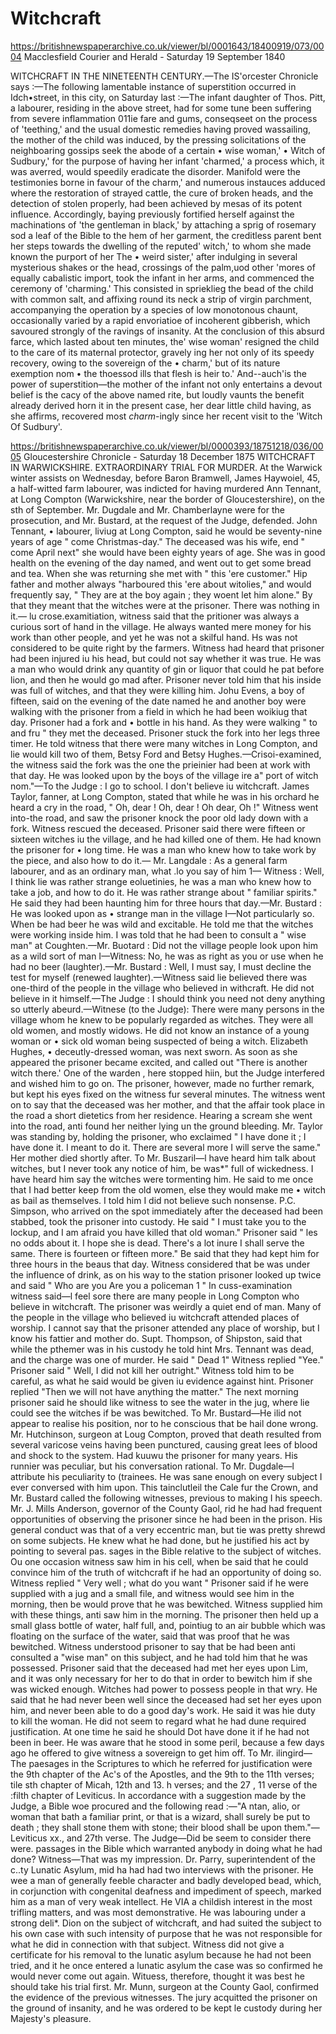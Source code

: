# Witchcraft


https://britishnewspaperarchive.co.uk/viewer/bl/0001643/18400919/073/0004
Macclesfield Courier and Herald - Saturday 19 September 1840

WITCHCRAFT IN THE NINETEENTH CENTURY.—The IS'orcester Chronicle says :—The following lamentable instance of superstition occurred in Idch•street, in this city, on Saturday last :—The infant daughter of Thos. Pitt, a labourer, residing in the above street, had for some tune been suffering from severe inflammation 011ie fare and gums, conseqseet on the process of 'teething,' and the usual domestic remedies having proved wassailing, the mother of the child was induced, by the pressing solicitations of the neighboaring gossips seek the abode of a certain • wise woman,' • Witch of Sudbury,' for the purpose of having her infant 'charmed,' a process which, it was averred, would speedily eradicate the disorder. Manifold were the testimonies borne in favour of the charm,' and numerous instauces adduced where the restoration of strayed cattle, the cure of broken heads, and the detection of stolen properly, had been achieved by mesas of its potent influence. Accordingly, baying previously fortified herself against the machinations of 'the gentleman in black,' by attaching a sprig of rosemary sod a leaf of the Bible to the hem of her garment, the creditless parent bent her steps towards the dwelling of the reputed' witch,' to whom she made known the purport of her The • weird sister,' after indulging in several mysterious shakes or the head, crossings of the palm,uod other 'mores of equally cabalistic import, took the infant in her arms, and commenced the ceremony of 'charming.' This consisted in sprieklieg the bead of the child with common salt, and affixing round its neck a strip of virgin parchment, accompanying the operation by a species of low monotonous chaunt, occasionally varied by a rapid envoriatioe of incoherent gibberish, which savoured strongly of the ravings of insanity. At the conclusion of this absurd farce, which lasted about ten minutes, the' wise woman' resigned the child to the care of its maternal protector, gravely ing her not only of its speedy recovery, owing to the sovereign of the • charm,' but of its nature exemption nom • the thoessod ills that flesh is heir to.' And--auch'is the power of superstition—the mother of the infant not only entertains a devout belief is the cacy of the above named rite, but loudly vaunts the benefit already derived horn it in the present case, her dear little child having, as she affirms, recovered most *charm*-ingly since her recent visit to the 'Witch Of Sudbury'.

https://britishnewspaperarchive.co.uk/viewer/bl/0000393/18751218/036/0005
Gloucestershire Chronicle - Saturday 18 December 1875
WITCHCRAFT IN WARWICKSHIRE. EXTRAORDINARY TRIAL FOR MURDER. At the Warwick winter assists on Wednesday, before Baron Bramwell, James Haywoiel, 45, a half-witted farm labourer, was indicted for having murdered Ann Tennant, at Long Compton (Warwickshire, near the border of Gloucestershire), on the sth of September. Mr. Dugdale and Mr. Chamberlayne were for the prosecution, and Mr. Bustard, at the request of the Judge, defended. John Tennant, • labourer, liviug at Long Compton, said he would be seventy-nine years of age " come Christmas-day." The deceased was his wife, end " come April next" she would have been eighty years of age. She was in good health on the evening of the day named, and went out to get some bread and tea. When she was returning she met with " this 'ere customer." Hip father and mother always "harboured this 'ere about witolies," and would frequently say, " They are at the boy again ; they woent let him alone." By that they meant that the witches were at the prisoner. There was nothing in it.— lu crose.examitiation, witness said that the pritioner was always a curious sort of hand in the village. He always wanted mere money for his work than other people, and yet he was not a skilful hand. Hs was not considered to be quite right by the farmers. Witness had heard that prisoner had been injured iu his head, but could not say whether it was true. He was a man who would drink any quantity of gin or liquor that could he pat before lion, and then he would go mad after. Prisoner never told him that his inside was full of witches, and that they were killing him. Johu Evens, a boy of fifteen, said on the evening of the date named he and another boy were walking with the prisoner from a field in which he had been woikiug that day. Prisoner had a fork and • bottle in his hand. As they were walking " to and fru " they met the deceased. Prisoner stuck the fork into her legs three timer. He told witness that there were many witches in Long Compton, and lie would kill two of them, Betsy Ford and Betsy Hughes.—Crisoi-examined, the witness said the fork was the one the prieinier had been at work with that day. He was looked upon by the boys of the village ire a" port of witch nom."—To the Judge : I go to school. I don't believe iu witchcraft. James Taylor, fanner, at Long Compton, stated that while he was in his orchard he heard a cry in the road, " Oh, dear ! Oh, dear ! Oh dear, Oh !" Witness went into-the road, and saw the prisoner knock the poor old lady down with a fork. Witness rescued the deceased. Prisoner said there were fifteen or sixteen witches iu the village, and he had killed one of them. He had known the prisoner for • long time. He was a man who knew how to take work by the piece, and also how to do it.— Mr. Langdale : As a general farm labourer, and as an ordinary man, what .lo you say of him 1— Witness : Well, I think lie was rather strange eoluetinies, he was a man who knew how to take a job, and how to do it. He was rather strange about " familiar spirits." He said they had been haunting him for three hours that day.—Mr. Bustard : He was looked upon as • strange man in the village I—Not particularly so. When be had beer he was wild and excitable. He told me that the witches were working inside him. I was told that he had been to consult a " wise man" at Coughten.—Mr. Buotard : Did not the village people look upon him as a wild sort of man I—Witness: No, he was as right as you or use when he had no beer (laughter).—Mr. Bustard : Well, I must say, I must decline the test for myself (renewed laughter).—Witness said lie believed there was one-third of the people in the village who believed in withcraft. He did not believe in it himself.—The Judge : I should think you need not deny anything so utterly abeurd.—Witnese (to the Judge): There were many persons in the village whom he knew to be popularly regarded as witches. They were all old women, and mostly widows. He did not know an instance of a young woman or • sick old woman being suspected of being a witch. Elizabeth Hughes, • deceutly-dressed woman, was next sworn. As soon as she appeared the prisoner became excited, and called out "There is another witch there.' One of the warden , here stopped hiin, but the Judge interfered and wished him to go on. The prisoner, however, made no further remark, but kept his eyes fixed on the witness fur several minutes. The witness went on to say that the deceased was her mother, and that the affair took place in the road a short dietetics from her residence. Hearing a scream she went into the road, anti found her neither lying un the ground bleeding. Mr. Taylor was standing by, holding the prisoner, who exclaimed " I have done it ; I have done it. I meant to do it. There are several more I will serve the same." Her mother died shortly after. To Mr. Buszaril—l have heard him talk about witches, but I never took any notice of him, be was*" full of wickedness. I have heard him say the witches were tormenting him. He said to me once that I had better keep from the old women, else they would make me • witch as bail as themselves. I told him I did not believe such nonsense. P.C. Simpson, who arrived on the spot immediately after the deceased had been stabbed, took the prisoner into custody. He said " I must take you to the lockup, and I am afraid you have killed that old woman." Prisoner said " les no odds about it. I hope she is dead. There's a lot inure I shall serve the same. There is fourteen or fifteen more." Be said that they had kept him for three hours in the beaus that day. Witness considered that be was under the influence of drink, as on his way to the station prisoner looked up twice and said " Who are you Are you a policeman 1 " In cuss-examination witness said—l feel sore there are many people in Long Compton who believe in witchcraft. The prisoner was weirdly a quiet end of man. Many of the people in the village who believed iu witchcraft attended places of worship. I cannot say that the prisoner attended any place of worship, but I know his fattier and mother do. Supt. Thompson, of Shipston, said that while the pthemer was in his custody he told hint Mrs. Tennant was dead, and the charge was one of murder. He said " Dead 1" Witness replied "Yee." Prisoner said " Well, I did not kill her outright." Witness told him to be careful, as what he said would be given iu evidence against hint. Prisoner replied "Then we will not have anything the matter." The next morning prisoner said he should like witness to see the water in the jug, where lie could see the witches if be was bewitched. To Mr. Bustard—He ilid not appear to realise his position, nor to he conscious that be hail done wrong. Mr. Hutchinson, surgeon at Loug Compton, proved that death resulted from several varicose veins having been punctured, causing great lees of blood and shock to the system. Had kuuwu the prisoner for many years. His runnier was peculiar, but his conversation rational. To Mr. Dugdale—l attribute his peculiarity to (trainees. He was sane enough on every subject I ever conversed with him upon. This tainclutleil the Cale fur the Crown, and Mr. Bustard called the following witnesses, previous to making I his speech. Mr. J. Mills Anderson, governor of the County Gaol, rid he had had frequent opportunities of observing the prisoner since he had been in the prison. His general conduct was that of a very eccentric man, but tie was pretty shrewd on some subjects. He knew what he had done, but he justified his act by pointing to several pas. sages in the Bible relative to the subject of witches. Ou one occasion witness saw him in his cell, when be said that he could convince him of the truth of witchcraft if he had an opportunity of doing so. Witness replied " Very well ; what do you want " Prisoner said if he were supplied with a jug and a small file, and witness would see him in the morning, then be would prove that he was bewitched. Witness supplied him with these things, anti saw him in the morning. The prisoner then held up a small glass bottle of water, half full, and, pointiug to an air bubble which was floating on the surface of the water, said that was proof that he was bewitched. Witness understood prisoner to say that be had been anti consulted a "wise man" on this subject, and he had told him that he was possessed. Prisoner said that the deceased had met her eyes upon Lim, and it was only necessary for her to do that in order to bewitch him if she was wicked enough. Witches had power to possess people in that wry. He said that he had never been well since the deceased had set her eyes upon him, and never been able to do a good day's work. He said it was hie duty to kill the woman. He did not seem to regard what he had dune required justification. At one time he said he should Dot have done it if he had not been in beer. He was aware that he stood in some peril, because a few days ago he offered to give witness a sovereign to get him off. To Mr. ilingird—The paesages in the Scriptures to which he referred for justification were the 9th chapter of the Ac's of the Apostles, and the 9th to the 11th verses; tile sth chapter of Micah, 12th and 13. h verses; and the 27 , 11 verse of the :filth chapter of Leviticus. In accordance with a suggestion made by the Judge, a Bible woe procured and the following read :—"A ntan, alio, or woman that bath a familiar print, or that is a wizard, shall surely be put to death ; they shall stone them with stone; their blood shall be upon them."— Leviticus xx., and 27th verse. The Judge—Did be seem to consider there were. passages in the Bible which warranted anybody in doing what he had done? Witness—That was my impression. Dr. Parry, superintendent of the c..ty Lunatic Asylum, mid ha had had two interviews with the prisoner. He wee a man of generally feeble character and badly developed bead, which, in corjunction with congenital deafness and impediment of speech, marked him as a man of very weak intellect. He VIA a childish interest in the most trifling matters, and was most demonstrative. He was labouring under a strong deli*. Dion on the subject of witchcraft, and had suited the subject to his own case with such intensity of purpose that he was not responsible for what he did in connection with that subject. Witness did not give a certificate for his removal to the lunatic asylum because he had not been tried, and it he once entered a lunatic asylum the case was so confirmed he would never come out again. Wituess, therefore, thought it was best he should take his trial first. Mr. Munn, surgeon at the County Gaol, confirmed the evidence of the previous witnesses. The jury acquitted the prisoner on the ground of insanity, and he was ordered to be kept le custody during her Majesty's pleasure.